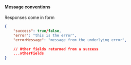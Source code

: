 #### Message conventions

Responses come in form

```json
{
    "success": true/false,
    "error": "this is the error",
    "errorMessage": "message from the underlying error",
    
    // Other fields returned from a success
    ...otherFields
}
```
